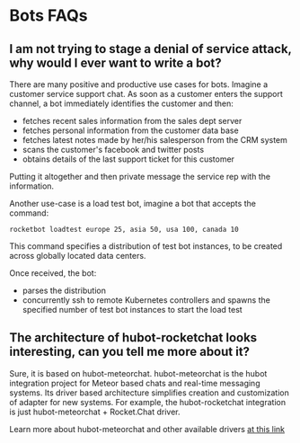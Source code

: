 # Bots FAQs

## I am not trying to stage a denial of service attack, why would I ever want to write a bot?

There are many positive and productive use cases for bots. Imagine a customer service support chat. As soon as a customer enters the support channel, a bot immediately identifies the customer and then:

* fetches recent sales information from the sales dept server
* fetches personal information from the customer data base
* fetches latest notes made by her/his salesperson from the CRM system
* scans the customer's facebook and twitter posts
* obtains details of the last support ticket for this customer

Putting it altogether and then private message the service rep with the information.

Another use-case is a load test bot, imagine a bot that accepts the command:

```
rocketbot loadtest europe 25, asia 50, usa 100, canada 10
```

This command specifies a distribution of test bot instances, to be created across globally located data centers.

Once received, the bot:

* parses the distribution
* concurrently ssh to remote Kubernetes controllers and spawns the specified number of test bot instances to start the load test

## The architecture of hubot-rocketchat looks interesting, can you tell me more about it?

Sure, it is based on hubot-meteorchat. hubot-meteorchat is the hubot integration project for Meteor based chats and real-time messaging systems. Its driver based architecture simplifies creation and customization of adapter for new systems. For example, the hubot-rocketchat integration is just hubot-meteorchat + Rocket.Chat driver.

Learn more about hubot-meteorchat and other available drivers [at this link](https://github.com/Sing-Li/hubot-meteorchat)
